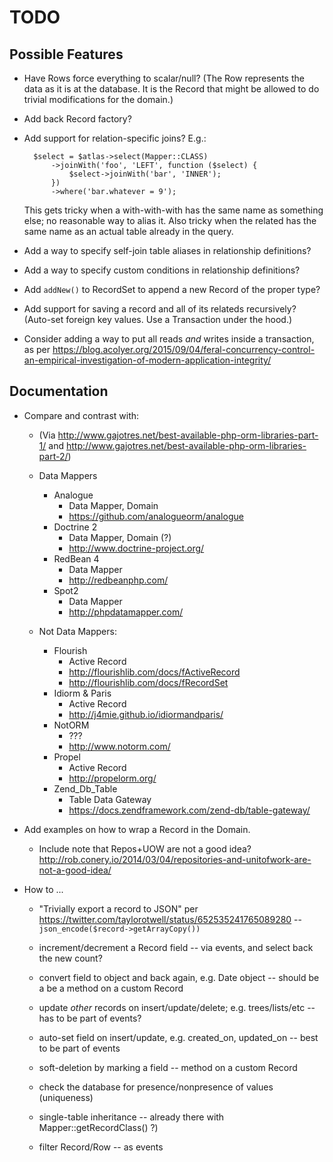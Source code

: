 # TODO

## Possible Features

- Have Rows force everything to scalar/null? (The Row represents the data as it
  is at the database. It is the Record that might be allowed to do trivial
  modifications for the domain.)

- Add back Record factory?

- Add support for relation-specific joins? E.g.:

        $select = $atlas->select(Mapper::CLASS)
            ->joinWith('foo', 'LEFT', function ($select) {
                $select->joinWith('bar', 'INNER');
            })
            ->where('bar.whatever = 9');

  This gets tricky when a with-with-with has the same name as something else;
  no reasonable way to alias it. Also tricky when the related has the same name
  as an actual table already in the query.

- Add a way to specify self-join table aliases in relationship definitions?

- Add a way to specify custom conditions in relationship definitions?

- Add `addNew()` to RecordSet to append a new Record of the proper type?

- Add support for saving a record and all of its relateds recursively? (Auto-set
  foreign key values. Use a Transaction under the hood.)

- Consider adding a way to put all reads *and* writes inside a transaction, as
  per <https://blog.acolyer.org/2015/09/04/feral-concurrency-control-an-empirical-investigation-of-modern-application-integrity/>



## Documentation

- Compare and contrast with:

    - (Via <http://www.gajotres.net/best-available-php-orm-libraries-part-1/>
      and <http://www.gajotres.net/best-available-php-orm-libraries-part-2/>)

    - Data Mappers

        - Analogue
            - Data Mapper, Domain
            - https://github.com/analogueorm/analogue
        - Doctrine 2
            - Data Mapper, Domain (?)
            - http://www.doctrine-project.org/
        - RedBean 4
            - Data Mapper
            - http://redbeanphp.com/
        - Spot2
            - Data Mapper
            - http://phpdatamapper.com/

    - Not Data Mappers:

        - Flourish
            - Active Record
            - http://flourishlib.com/docs/fActiveRecord
            - http://flourishlib.com/docs/fRecordSet
        - Idiorm & Paris
            - Active Record
            - http://j4mie.github.io/idiormandparis/
        - NotORM
            - ???
            - http://www.notorm.com/
        - Propel
            - Active Record
            - http://propelorm.org/
        - Zend_Db_Table
            - Table Data Gateway
            - https://docs.zendframework.com/zend-db/table-gateway/

- Add examples on how to wrap a Record in the Domain.

    - Include note that Repos+UOW are not a good idea?
      <http://rob.conery.io/2014/03/04/repositories-and-unitofwork-are-not-a-good-idea/>

- How to ...

    - "Trivially export a record to JSON" per <https://twitter.com/taylorotwell/status/652535241765089280> -- `json_encode($record->getArrayCopy())`

    - increment/decrement a Record field -- via events, and select back the new
      count?

    - convert field to object and back again, e.g. Date object -- should be a
      be a method on a custom Record

    - update *other* records on insert/update/delete; e.g. trees/lists/etc --
      has to be part of events?

    - auto-set field on insert/update, e.g. created_on, updated_on -- best to
      be part of events

    - soft-deletion by marking a field -- method on a custom Record

    - check the database for presence/nonpresence of values (uniqueness)

    - single-table inheritance -- already there with Mapper::getRecordClass() ?)

    - filter Record/Row -- as events
